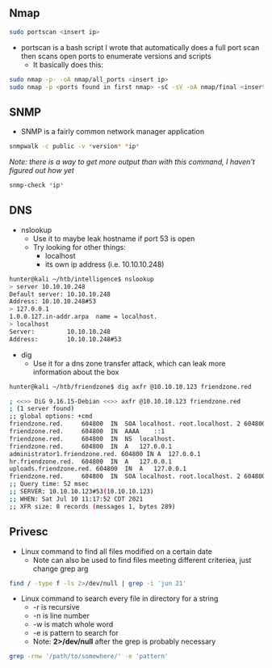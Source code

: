 ## Nmap
```bash
sudo portscan <insert ip>
```
 * portscan is a bash script I wrote that automatically does a full port scan then scans open ports to enumerate versions and scripts
	 * It basically does this:
```bash
sudo nmap -p- -oA nmap/all_ports <insert ip>
sudo nmap -p <ports found in first nmap> -sC -sV -oA nmap/final <insert ip>
```
## SNMP
* SNMP is a fairly common network manager application
 ```bash
 snmpwalk -c public -v *version* *ip*
 ```
*Note: there is a way to get more output than with this command, I haven't figured out how yet*
```bash 
snmp-check *ip*
```
## DNS
- nslookup
	- Use it to maybe leak hostname if port 53 is open
	- Try looking for other things:
		- localhost
		- its own ip address (i.e. 10.10.10.248)
```bash
hunter@kali ~/htb/intelligence$ nslookup
> server 10.10.10.248
Default server: 10.10.10.248
Address: 10.10.10.248#53
> 127.0.0.1
1.0.0.127.in-addr.arpa  name = localhost.
> localhost
Server:         10.10.10.248
Address:        10.10.10.248#53
```
- dig
	- Use it for a dns zone transfer attack, which can leak more information about the box

```bash
hunter@kali ~/htb/friendzone$ dig axfr @10.10.10.123 friendzone.red

; <<>> DiG 9.16.15-Debian <<>> axfr @10.10.10.123 friendzone.red
; (1 server found)
;; global options: +cmd
friendzone.red.		604800	IN	SOA	localhost. root.localhost. 2 604800 86400 2419200 604800
friendzone.red.		604800	IN	AAAA	::1
friendzone.red.		604800	IN	NS	localhost.
friendzone.red.		604800	IN	A	127.0.0.1
administrator1.friendzone.red. 604800 IN A	127.0.0.1
hr.friendzone.red.	604800	IN	A	127.0.0.1
uploads.friendzone.red.	604800	IN	A	127.0.0.1
friendzone.red.		604800	IN	SOA	localhost. root.localhost. 2 604800 86400 2419200 604800
;; Query time: 52 msec
;; SERVER: 10.10.10.123#53(10.10.10.123)
;; WHEN: Sat Jul 10 11:17:52 CDT 2021
;; XFR size: 8 records (messages 1, bytes 289)
```
## Privesc
* Linux command to find all files modified on a certain date
	* Note can also be used  to find files meeting different criteriea, just change grep arg

```bash
find / -type f -ls 2>/dev/null | grep -i 'jun 21'
```

* Linux command to search every file in directory for a string
	* -r is recursive
	* -n is line number
	* -w is match whole word
	* -e is pattern to search for
	* Note: **2>/dev/null** after the grep is probably necessary
```bash
grep -rnw '/path/to/somewhere/' -e 'pattern'
```
